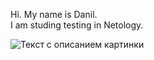 Hi. My name is Danil.  
I am studing testing in Netology.
 
![Текст с описанием картинки](https://wl-adme.cf.tsp.li/resize/728x/jpg/b08/221/c63ec85c10a9b1c2ff00ccb952.jpg)